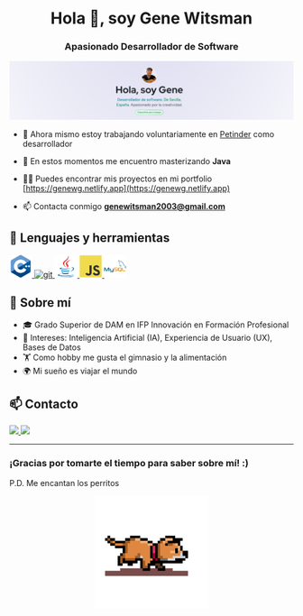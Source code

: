 <h1 align="center">Hola 👋, soy Gene Witsman</h1>
<h3 align="center">Apasionado Desarrollador de Software</h3>

![Banner](Assets/bannerew.png)

- 🔭 Ahora mismo estoy trabajando voluntariamente en [Petinder](https://petinder.online) como desarrollador

- 🌱 En estos momentos me encuentro masterizando **Java**

- 👨‍💻 Puedes encontrar mis proyectos en mi portfolio [https://genewg.netlify.app](https://genewg.netlify.app)

- 📫 Contacta conmigo **genewitsman2003@gmail.com**

  
## 🔧 Lenguajes y herramientas
<p align="left"> <a href="https://www.w3schools.com/cpp/" target="_blank" rel="noreferrer"> <img src="https://raw.githubusercontent.com/devicons/devicon/master/icons/cplusplus/cplusplus-original.svg" alt="cplusplus" width="40" height="40"/> </a> <a href="https://git-scm.com/" target="_blank" rel="noreferrer"> <img src="https://www.vectorlogo.zone/logos/git-scm/git-scm-icon.svg" alt="git" width="40" height="40"/> </a> <a href="https://www.java.com" target="_blank" rel="noreferrer"> <img src="https://raw.githubusercontent.com/devicons/devicon/master/icons/java/java-original.svg" alt="java" width="40" height="40"/> </a> <a href="https://developer.mozilla.org/en-US/docs/Web/JavaScript" target="_blank" rel="noreferrer"> <img src="https://raw.githubusercontent.com/devicons/devicon/master/icons/javascript/javascript-original.svg" alt="javascript" width="40" height="40"/> </a> <a href="https://www.mysql.com/" target="_blank" rel="noreferrer"> <img src="https://raw.githubusercontent.com/devicons/devicon/master/icons/mysql/mysql-original-wordmark.svg" alt="mysql" width="40" height="40"/> </a> </p>


## 🌟 Sobre mí
- 🎓 Grado Superior de DAM en IFP Innovación en Formación Profesional
- 🎨 Intereses: Inteligencia Artificial (IA), Experiencia de Usuario (UX), Bases de Datos
- 🏋 Como hobby me gusta el gimnasio y la alimentación 
- 🌍 Mi sueño es viajar el mundo


## 📫 Contacto
<p align="left">
  <a href="[https://linkedin.com/in/tu_perfil](https://www.linkedin.com/in/gene-witsman-garcía-0a814b286/)">
    <img src="https://img.shields.io/badge/LinkedIn-0A66C2?style=for-the-badge&logo=linkedin&logoColor=white" />
  </a>
  <a href="mailto:genewitsman2003@gmail.com">
    <img src="https://img.shields.io/badge/Email-D14836?style=for-the-badge&logo=gmail&logoColor=white" />
  </a>
</p>

---

### ¡Gracias por tomarte el tiempo para saber sobre mí! :)
P.D. Me encantan los perritos
<p align="center">
  <img src="https://github.com/carmenwi/carmenwi/blob/main/assets/doggiepng.png" width="200">
</p>
